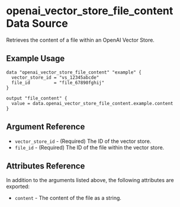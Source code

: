 # openai_vector_store_file_content Data Source

Retrieves the content of a file within an OpenAI Vector Store.

## Example Usage

```hcl
data "openai_vector_store_file_content" "example" {
  vector_store_id = "vs_12345abcde"
  file_id         = "file_67890fghij"
}

output "file_content" {
  value = data.openai_vector_store_file_content.example.content
}
```

## Argument Reference

* `vector_store_id` - (Required) The ID of the vector store.
* `file_id` - (Required) The ID of the file within the vector store.

## Attributes Reference

In addition to the arguments listed above, the following attributes are exported:

* `content` - The content of the file as a string. 